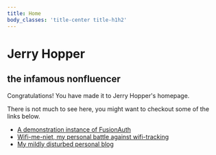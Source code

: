 ```yaml
---
title: Home
body_classes: 'title-center title-h1h2'
---
```


# Jerry Hopper
## the infamous nonfluencer

Congratulations! You have made it to Jerry Hopper's homepage.

There is not much to see here, you might want to checkout some of the links below.

* [A demonstration instance of FusionAuth ](https://fusionauth-demo.jerryhopper.com)
* [Wifi-me-niet, my personal battle against wifi-tracking ](http://wifi-me-niet.jerryhopper.com/)
* [My mildly disturbed personal blog ](http://blog.jerryhopper.com)




